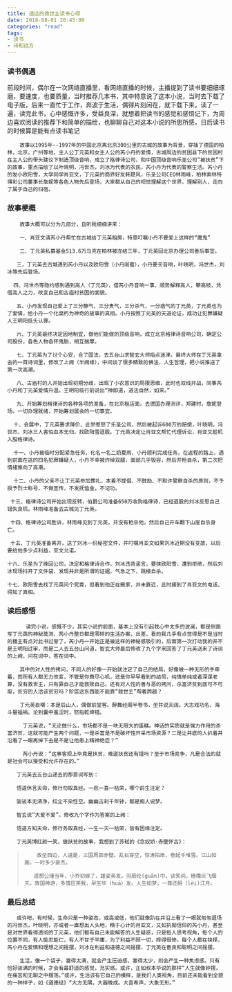 ```yaml
---
title: 遥远的救世主读书心得
date: 2018-08-01 20:45:00
categories: "read"
tags:
- 读书
- 诗和远方
---
```


### 读书偶遇

​        前段时间，偶尔在一次网络直播里，看网络直播的时候，主播提到了读书要细细琢磨，要速度，也要质量，当时推荐几本书，其中特意说了这本小说，当时去下载了电子版，后来一直忙于工作，奔波于生活，偶得片刻闲在，就下载下来，读了一遍，读完此书，心中感慨许多，受益良深，就想着把读书的感觉和感悟记下，为周边喜欢阅读的推荐下和简单的描绘，也聊聊自己对这本小说的所思所感，日后读书的时候算是能有点读书笔记

<!-- more -->

        故事以1995年--1997年的中国北京离北京300公里的古城的故事为背景，穿插了德国的柏林，北京，广州等地，主人公丁元英和女主人公的芮小丹的爱情，古城周边的贫困县下的贫困村在主人公的带头建议下制造顶级音响，成立了格律诗公司，和中国顶级音响乐圣公司“被扶贫”下的故事，重点描绘了以叶晓明，冯世杰，刘冰为代表的农民，芮小丹为代表的警察生活。芮小丹的发小欧阳雪，大学同学肖亚文，丁元英的商界好友韩楚风，乐圣公司CEO林雨峰，柏林索林特博彩公司董事长詹妮等各色人物先后登场，大家都从自己的视觉理解这个世界，理解别人，走向了属于自己的归宿。

### 故事梗概

        故事大概可以分为几部分，且听我细细讲来：

        一、肖亚文请芮小丹帮忙在古城给丁元英租房，特意叮嘱小丹不要爱上这样的“魔鬼”

        二、丁元英私募基金513.6万马克在柏林被冻结三年，丁元英回北京办理公司善后事宜。

       三，丁元英去古城遇到芮小丹以及欧阳雪（小丹闺蜜），小丹要买音响，叶晓明，冯世杰，刘冰等先后登场。

      四、冯世杰等隐约感到遇到高人（丁元英），借芮小丹音响一事，顺势解释高人，攀高枝，凭借高人之力，改变自己和古庙村贫困的面貌。

       五、小丹发现自己爱上了三分静气，三分贵气，三分杀气，一分痞气的丁元英，丁元英也为了爱情，给小丹一个化腐朽为神奇的故事的真相。小丹按照丁元英的天道论证，成功让犯罪嫌疑人王明阳低头认罪。

       六、丁元英最终决定因地制宜，做他们能做的顶级音响，成立北京格律诗音响公司，确定公司股份，各色人物各怀鬼胎，相互揣摩。

       七、丁元英为了讨个心安，合了国法，去五台山求智玄大师指点迷津。最终大师在丁元英拿去的一首诗词里，修改了上阙（半阙缘），中间谈了很多精致的佛法，人生哲理，把小说推送了第一次高潮。

       八、古庙村的人开始出现初期分歧，出现了小农意识的局限思维，此时也双线开战，同事芮小丹和丁元英爱情升温。王明阳临行前说出“神即道，道法自然，如来。”

       九、开始筹划格律诗的各种各项的准备，在北京租店面，去德国办理测评，郑建时，詹妮登场。一切办理就绪，开始筹划展会的一切事宜。

      十、会展中，丁元英要求降价、此举惹怒了乐圣公司，然后被起诉600万的赔偿，叶晓明，冯世杰，刘冰三人害怕血本无归，找欧阳雪退股。丁元英决定让肖亚文帮忙代理诉讼，肖亚文趁机入股格律诗。

      十一、小丹被临时分配紧急任务，化名一名二奶夏雨，小丹顺利完成任务，在返程的路上，遇到前面在逃的四名犯罪嫌疑人，小丹不幸被炸掉双腿，面部几乎毁容，然后开枪自杀，第二次把情绪推向了高潮。

      十二、小丹的父亲不让丁元英参加葬礼，本着不提倡、不鼓励、不默许警察自杀的原则，不予授予烈士称号，不做宣传，不发抚恤金，不记功。

     十三、格律诗公司开始出现反转，伯爵公司准备650万收购格律诗，已经退股的刘冰反思自己错失良机，林雨峰准备去古城见丁元英。

     十四、格律诗公司胜诉，林雨峰见到丁元英，并没有枪杀他，然后自己开车翻下山崖自杀身亡。

     十五、丁元英准备离开，送了刘冰一份秘密文件，并叮嘱肖亚文如果刘冰近期没有变故，以后要给他多少点利益，亚文允诺。

    十六、乐圣为了挽回公司，决定和格律诗合作，刘冰违背诺言，要挟欧阳雪，遭到拒绝，然后刘冰现场抖开了文件袋，发现并非是所谓的证据，气急之下，跳楼自杀。

    十七、欧阳雪去找丁元英问个究竟，但看到他正在搬家，并未靠近，此时接到了肖亚文的电话，得知了真相。

### 读后感悟

          读完小说，感慨不少，其实小说的前面，基本上没有引起我心中太多的波澜，都是侧面写丁元英的神秘莫测，芮小丹整日都是零碎的生活办案，出差，看的我几乎有点觉得是不是当时的播主有点对此书过誉了，芮小丹一开始正是被这样的神秘感吸引的，后面第一次打动我的并不是王明阳过审，而是二人去五台山问道，智玄大师最后修改了九个字来回答了丁元英送来了诗词的上阙，问在词中，答在词中。

        其中的对人性的拷问，不同人的好像一开始就注定了自己的结局，好像被一种无形的手牵着，而所有人都无力改变，不管是你费尽心机，还是你早早看到的结局，纯情单纯或者深谋老算，没有救世主，只有靠自己才能救赎自己。还有对人性的善与恶的拷问，杀富济贫到底可不可取，贫穷的人活该贫穷吗？阶层这东西能不能靠“救世主”帮着跨越？

        丁元英自嘲：本是后山人，偶做前堂客。醉舞经阁半卷书，坐井说天阔。大志戏功名，海斗量福祸。论到囊中羞涩时，怒指乾坤错。

         丁元英说，“无论做什么，市场都不是一块无限大的蛋糕。神话的实质就是强力作用的杀富济贫，这就可能产生两个问题，一是杀富是不是破坏性开采市场资源？二是让井底的人扒着井沿看了一眼再掉下去是不是让他患上精神绝症？”

         芮小丹说：“这事客观上毕竟是扶贫，难道扶贫还有错吗？至于市场竞争，凡是合法的就是社会可以接受和允许存在的。”

       丁元英去五台山递去的那首词写到：

       悟道休言天命，修行勿取真经。一悲一喜一枯荣，哪个前生注定？

       袈裟本无清净，红尘不染性空。幽幽古刹千年钟，都是痴人说梦。

       智玄说“大爱不爱”，修改九个字作为答案的上阙：

       悟道方知天命，修行务取真经，一生一灭一枯荣，皆有因缘注定。

       丁元英博红颜一笑，做扶贫的故事，我想到了苏轼的《念奴娇·赤壁怀古》：

>         故垒西边，人道是，三国周郎赤壁。乱石穿空，惊涛拍岸，卷起千堆雪。江山如画，一时多少豪杰。
>
>        遥想公瑾当年，小乔初嫁了，雄姿英发。羽扇纶(guān)巾，谈笑间，樯橹灰飞烟灭。故国神游，多情应笑我，早生华（huā）发。人生如梦，一尊还酹（lèi)江月。

### 最后总结

       或许吧，有时候，生命只是一种姿态，或高或低，他们就像趴在井沿上看了一眼就匆匆退场的冯世杰，叶晓明，亦或者一直想出人头地，精于心计的肖亚文，又如执拗信仰的芮小丹，甚至是对世界看得透彻的丁元英，他们都有自己未能解答的人生疑惑，只是每人思考视角，每个人的位置不同，有人能忍能仁，有人不甘于平庸，为了利益不顾一切，摔得很惨。每个人都在抉择，芮小丹在爱情和理想之间摇摆，刘冰在利益和道德之间摇摆，丁元英在善良和聪明之间摇摆。

        生活，像一个袋子，塞得太满，就会产生压迫感，塞得太少，则会产生一种焦虑感。只有恰好装满的时候，才会有最舒适的感觉，充实感。或许，正如叔本华说的那样“人生就像钟摆，在痛苦和无聊之中摆荡。”或许，生活该有它自己的模样，是我们人类视角，目前还未能看到全貌的一种样子，如《道德经》“大方无隅，大器晚成。大音希声，大象无形。”